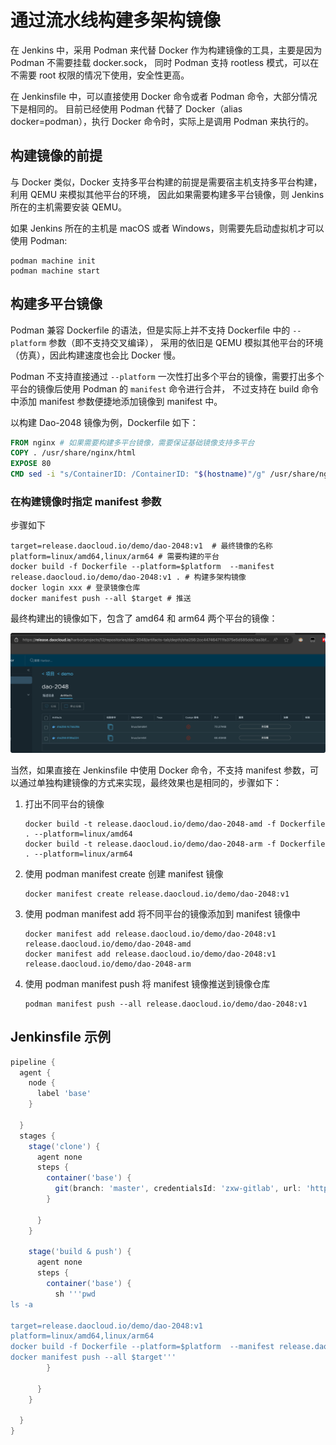 # 通过流水线构建多架构镜像

在 Jenkins 中，采用 Podman 来代替 Docker 作为构建镜像的工具，主要是因为 Podman 不需要挂载 docker.sock，
同时 Podman 支持 rootless 模式，可以在不需要 root 权限的情况下使用，安全性更高。

在 Jenkinsfile 中，可以直接使用 Docker 命令或者 Podman 命令，大部分情况下是相同的。
目前已经使用 Podman 代替了 Docker（alias docker=podman），执行 Docker 命令时，实际上是调用 Podman 来执行的。

## 构建镜像的前提

与 Docker 类似，Docker 支持多平台构建的前提是需要宿主机支持多平台构建，利用 QEMU 来模拟其他平台的环境，
因此如果需要构建多平台镜像，则 Jenkins 所在的主机需要安装 QEMU。

如果 Jenkins 所在的主机是 macOS 或者 Windows，则需要先启动虚拟机才可以使用 Podman:

```shell
podman machine init
podman machine start
```

## 构建多平台镜像

Podman 兼容 Dockerfile 的语法，但是实际上并不支持 Dockerfile 中的 `--platform` 参数（即不支持交叉编译），
采用的依旧是 QEMU 模拟其他平台的环境（仿真），因此构建速度也会比 Docker 慢。

Podman 不支持直接通过 `--platform` 一次性打出多个平台的镜像，需要打出多个平台的镜像后使用 Podman 的 `manifest` 命令进行合并，
不过支持在 build 命令中添加 manifest 参数便捷地添加镜像到 manifest 中。

以构建 Dao-2048 镜像为例，Dockerfile 如下：

```dockerfile
FROM nginx # 如果需要构建多平台镜像，需要保证基础镜像支持多平台
COPY . /usr/share/nginx/html
EXPOSE 80
CMD sed -i "s/ContainerID: /ContainerID: "$(hostname)"/g" /usr/share/nginx/html/index.html && nginx -g "daemon off;"
```

### 在构建镜像时指定 manifest 参数

步骤如下

```shell
target=release.daocloud.io/demo/dao-2048:v1  # 最终镜像的名称
platform=linux/amd64,linux/arm64 # 需要构建的平台
docker build -f Dockerfile --platform=$platform  --manifest release.daocloud.io/demo/dao-2048:v1 . # 构建多架构镜像
docker login xxx # 登录镜像仓库
docker manifest push --all $target # 推送
```

最终构建出的镜像如下，包含了 amd64 和 arm64 两个平台的镜像：

![双平台镜像](../../images/podman-build-mutil-arch.png)

当然，如果直接在 Jenkinsfile 中使用 Docker 命令，不支持 manifest 参数，可以通过单独构建镜像的方式来实现，最终效果也是相同的，步骤如下：

1. 打出不同平台的镜像

    ```shell
    docker build -t release.daocloud.io/demo/dao-2048-amd -f Dockerfile . --platform=linux/amd64
    docker build -t release.daocloud.io/demo/dao-2048-arm -f Dockerfile . --platform=linux/arm64
    ```

2. 使用 podman manifest create 创建 manifest 镜像

    ```shell
    docker manifest create release.daocloud.io/demo/dao-2048:v1
    ```

3. 使用 podman manifest add 将不同平台的镜像添加到 manifest 镜像中

    ```shell
    docker manifest add release.daocloud.io/demo/dao-2048:v1 release.daocloud.io/demo/dao-2048-amd
    docker manifest add release.daocloud.io/demo/dao-2048:v1 release.daocloud.io/demo/dao-2048-arm
    ```

4. 使用 podman manifest push 将 manifest 镜像推送到镜像仓库

    ```shell
    podman manifest push --all release.daocloud.io/demo/dao-2048:v1
    ```

## Jenkinsfile 示例

```groovy
pipeline {
  agent {
    node {
      label 'base'
    }

  }
  stages {
    stage('clone') {
      agent none
      steps {
        container('base') {
          git(branch: 'master', credentialsId: 'zxw-gitlab', url: 'https://gitlab.daocloud.cn/ndx/dao-2048.git')
        }

      }
    }

    stage('build & push') {
      agent none
      steps {
        container('base') {
          sh '''pwd
ls -a

target=release.daocloud.io/demo/dao-2048:v1
platform=linux/amd64,linux/arm64
docker build -f Dockerfile --platform=$platform  --manifest release.daocloud.io/demo/dao-2048:v1 .
docker manifest push --all $target'''
        }

      }
    }

  }
}
```
